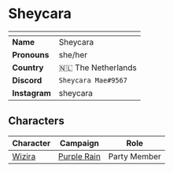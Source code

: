 # Sheycara

| []() | |
| --- | --- |
| **Name** | Sheycara |
| **Pronouns** | she/her |
| **Country** | 🇳🇱 The Netherlands |
| **Discord** | `Sheycara Mae#9567` |
| **Instagram** | sheycara |

## Characters

| Character | Campaign | Role |
| --- | --- | --- |
| [Wizira](../astarus/people/wizira.md) | [Purple Rain](../campaigns/purple-rain/purple-rain.md) | Party Member |

